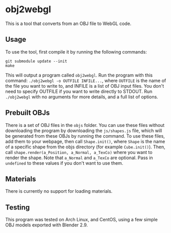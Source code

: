 # obj2webgl
This is a tool that converts from an OBJ file to WebGL code.

## Usage
To use the tool, first compile it by running the following commands:
```
git submodule update --init
make

```
This will output a program called `obj2webgl`. Run the program with this
command: `./obj2webgl -o OUTFILE INFILE...`, where `OUTFILE` is the name of the
file you want to write to, and INFILE is a list of OBJ input files. You don't
need to specify OUTFILE if you want to write directly to STDOUT. Run
`./obj2webgl` with no arguments for more details, and a full list of options.

## Prebuilt OBJs
There is a set of OBJ files in the `objs` folder. You can use these files
without downloading the program by downloading the `js/shapes.js` file, which
will be generated from these OBJs by running the command. To use these files,
add them to your webpage, then call `Shape.init()`, where `Shape` is the name of
a specific shape from the objs directory (for example `Cube.init()`). Then, call
`shape.render(a_Position, a_Normal, a_TexCo)` where you want to render the
shape. Note that `a_Normal` and `a_TexCo` are optional. Pass in `undefined` to
these values if you don't want to use them.

## Materials
There is currently no support for loading materials.

## Testing
This program was tested on Arch Linux, and CentOS, using a few simple OBJ models
exported with Blender 2.9.
